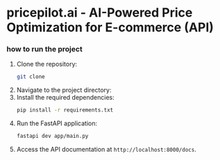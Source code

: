# pricepilot.ai - AI-Powered Price Optimization for E-commerce (API)

### how to run the project
1. Clone the repository:
   ```bash
   git clone
    ```
2. Navigate to the project directory:
3. Install the required dependencies:
   ```bash
   pip install -r requirements.txt
   ```
4. Run the FastAPI application:
   ```bash
   fastapi dev app/main.py
   ```
5. Access the API documentation at `http://localhost:8000/docs`.